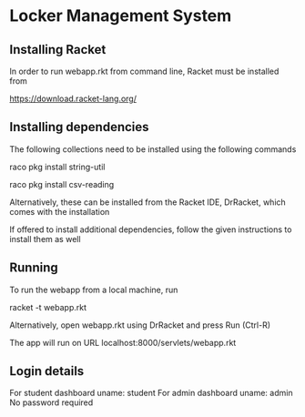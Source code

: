 # Locker Management System

## Installing Racket
In order to run webapp.rkt from command line, Racket must be installed from

https://download.racket-lang.org/

## Installing dependencies
The following collections need to be installed using the following commands

  raco pkg install string-util

  raco pkg install csv-reading

Alternatively, these can be installed from the Racket IDE, DrRacket, which comes with the installation

If offered to install additional dependencies, follow the given instructions to install them as well

## Running
To run the webapp from a local machine, run

racket -t webapp.rkt

Alternatively, open webapp.rkt using DrRacket and press Run (Ctrl-R)

The app will run on URL localhost:8000/servlets/webapp.rkt

## Login details
For student dashboard uname: student
For admin dashboard uname: admin
No password required
